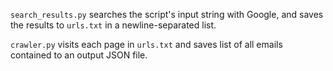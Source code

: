 `search_results.py` searches the script's input string with Google, and saves the results to `urls.txt` in a newline-separated list.

`crawler.py` visits each page in `urls.txt` and saves list of all emails contained to an output JSON file.